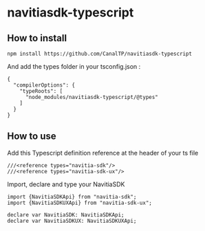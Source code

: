 # navitiasdk-typescript

## How to install 
```
npm install https://github.com/CanalTP/navitiasdk-typescript
```
And add the types folder in your tsconfig.json :
```
{
  "compilerOptions": {
    "typeRoots": [
      "node_modules/navitiasdk-typescript/@types"
    ]
  }
}  
```

## How to use
Add this Typescript definition reference at the header of your ts file
```
///<reference types="navitia-sdk"/>
///<reference types="navitia-sdk-ux"/>
```

Import, declare and type your NavitiaSDK
```
import {NavitiaSDKApi} from "navitia-sdk";
import {NavitiaSDKUXApi} from "navitia-sdk-ux";

declare var NavitiaSDK: NavitiaSDKApi;
declare var NavitiaSDKUX: NavitiaSDKUXApi;
```
